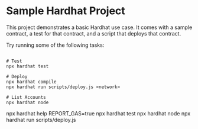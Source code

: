 # Sample Hardhat Project

This project demonstrates a basic Hardhat use case. It comes with a sample contract, a test for that contract, and a script that deploys that contract.

Try running some of the following tasks:

```shell

# Test
npx hardhat test

# Deploy
npx hardhat compile
npx hardhat run scripts/deploy.js <network>

# List Accounts
npx hardhat node
```


npx hardhat help
REPORT_GAS=true npx hardhat test
npx hardhat node
npx hardhat run scripts/deploy.js
```
